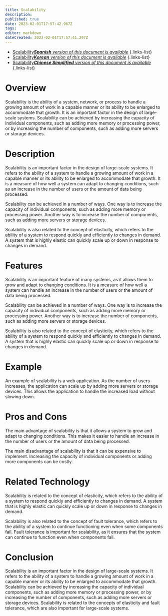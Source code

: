 ```yaml
---
title: Scalability
description: 
published: true
date: 2023-02-01T17:57:42.967Z
tags: 
editor: markdown
dateCreated: 2023-02-01T17:57:41.297Z
---
```


- [Scalability***Spanish** version of this document is available*](/es/Knowledge-base/Dictionary/scalability)
{.links-list}
- [Scalability***Korean** version of this document is available*](/ko/Knowledge-base/Dictionary/scalability)
{.links-list}
- [Scalability***Chinese Simplified** version of this document is available*](/zh/Knowledge-base/Dictionary/scalability)
{.links-list}

# Overview
Scalability is the ability of a system, network, or process to handle a growing amount of work in a capable manner or its ability to be enlarged to accommodate that growth. It is an important factor in the design of large-scale systems. Scalability can be achieved by increasing the capacity of individual components, such as adding more memory or processing power, or by increasing the number of components, such as adding more servers or storage devices.

# Description
Scalability is an important factor in the design of large-scale systems. It refers to the ability of a system to handle a growing amount of work in a capable manner or its ability to be enlarged to accommodate that growth. It is a measure of how well a system can adapt to changing conditions, such as an increase in the number of users or the amount of data being processed.

Scalability can be achieved in a number of ways. One way is to increase the capacity of individual components, such as adding more memory or processing power. Another way is to increase the number of components, such as adding more servers or storage devices.

Scalability is also related to the concept of elasticity, which refers to the ability of a system to respond quickly and efficiently to changes in demand. A system that is highly elastic can quickly scale up or down in response to changes in demand.

# Features
Scalability is an important feature of many systems, as it allows them to grow and adapt to changing conditions. It is a measure of how well a system can handle an increase in the number of users or the amount of data being processed.

Scalability can be achieved in a number of ways. One way is to increase the capacity of individual components, such as adding more memory or processing power. Another way is to increase the number of components, such as adding more servers or storage devices.

Scalability is also related to the concept of elasticity, which refers to the ability of a system to respond quickly and efficiently to changes in demand. A system that is highly elastic can quickly scale up or down in response to changes in demand.

# Example
An example of scalability is a web application. As the number of users increases, the application can scale up by adding more servers or storage devices. This allows the application to handle the increased load without slowing down.

# Pros and Cons
The main advantage of scalability is that it allows a system to grow and adapt to changing conditions. This makes it easier to handle an increase in the number of users or the amount of data being processed.

The main disadvantage of scalability is that it can be expensive to implement. Increasing the capacity of individual components or adding more components can be costly.

# Related Technology
Scalability is related to the concept of elasticity, which refers to the ability of a system to respond quickly and efficiently to changes in demand. A system that is highly elastic can quickly scale up or down in response to changes in demand.

Scalability is also related to the concept of fault tolerance, which refers to the ability of a system to continue functioning even when some components fail. Fault tolerance is important for scalability, as it ensures that the system can continue to function even when components fail.

# Conclusion
Scalability is an important factor in the design of large-scale systems. It refers to the ability of a system to handle a growing amount of work in a capable manner or its ability to be enlarged to accommodate that growth. Scalability can be achieved by increasing the capacity of individual components, such as adding more memory or processing power, or by increasing the number of components, such as adding more servers or storage devices. Scalability is related to the concepts of elasticity and fault tolerance, which are also important for large-scale systems.